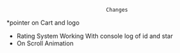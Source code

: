                                     Changes 

*pointer on Cart and logo
*   Rating System Working With console log of id and star
*   On Scroll Animation 